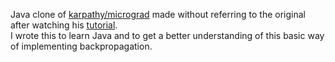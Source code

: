 Java clone of [karpathy/micrograd](https://github.com/karpathy/micrograd) made without referring to the original after watching his [tutorial](https://www.youtube.com/watch?v=VMj-3S1tku0).\
I wrote this to learn Java and to get a better understanding of this basic way of implementing backpropagation.
